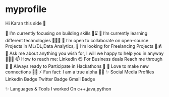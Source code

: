# myprofile
Hi Karan  this side 👋

🔭 I’m currently focusing on building skills 👨⌛️
🌱 I’m currently learning different technologies 👨🏻‍💻
👯 I’m open to collaborate on open-source Projects in
      ML/DL,Data Analytics,
🤔 I’m looking for Freelancing Projects 💸💰
💬 Ask me about anything you wish for, I will we happy to
      help you in anyway 👦🏻🥰
📫 How to reach me: LinkedIn 
😍 For Business deals Reach me through 📩
🤩 Always ready to Participate in Hackathons 🎒
🤗 Love to make new connections 👫🐥
⚡ Fun fact: I am a true alpha 🐺🔥
✨ Social Media Profiles
Linkedin Badge    Twitter Badge    Gmail Badge   

✨ Languages & Tools I worked On
c++,java,python                                 
